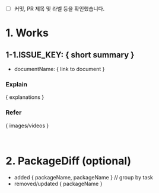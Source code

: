 - [ ] 커밋, PR 제목 및 라벨 등을 확인했습니다.

# 1. Works

## 1-1.ISSUE_KEY: { short summary }

- documentName: { link to document }

### Explain

{ explanations }

### Refer

{ images/videos }

</br>

# 2. PackageDiff (optional)

- added { packageName, packageName } // group by task
- removed/updated { packageName }

</br>
